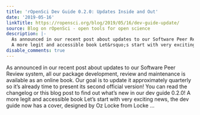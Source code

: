 ```yaml
---
title: 'rOpenSci Dev Guide 0.2.0: Updates Inside and Out'
date: '2019-05-16'
linkTitle: https://ropensci.org/blog/2019/05/16/dev-guide-update/
source: Blog on rOpenSci - open tools for open science
description: |-
  As announced in our recent post about updates to our Software Peer Review system, all our package development, review and maintenance is available as an online book. Our goal is to update it approximately quarterly so it&rsquo;s already time to present its second official version! You can read the changelog or this blog post to find out what&rsquo;s new in our dev guide 0.2.0!
  A more legit and accessible book Let&rsquo;s start with very exciting news, the dev guide now has a cover, designed by Oz Locke from Locke ...
disable_comments: true
---
```

As announced in our recent post about updates to our Software Peer Review system, all our package development, review and maintenance is available as an online book. Our goal is to update it approximately quarterly so it&rsquo;s already time to present its second official version! You can read the changelog or this blog post to find out what&rsquo;s new in our dev guide 0.2.0!
A more legit and accessible book Let&rsquo;s start with very exciting news, the dev guide now has a cover, designed by Oz Locke from Locke ...